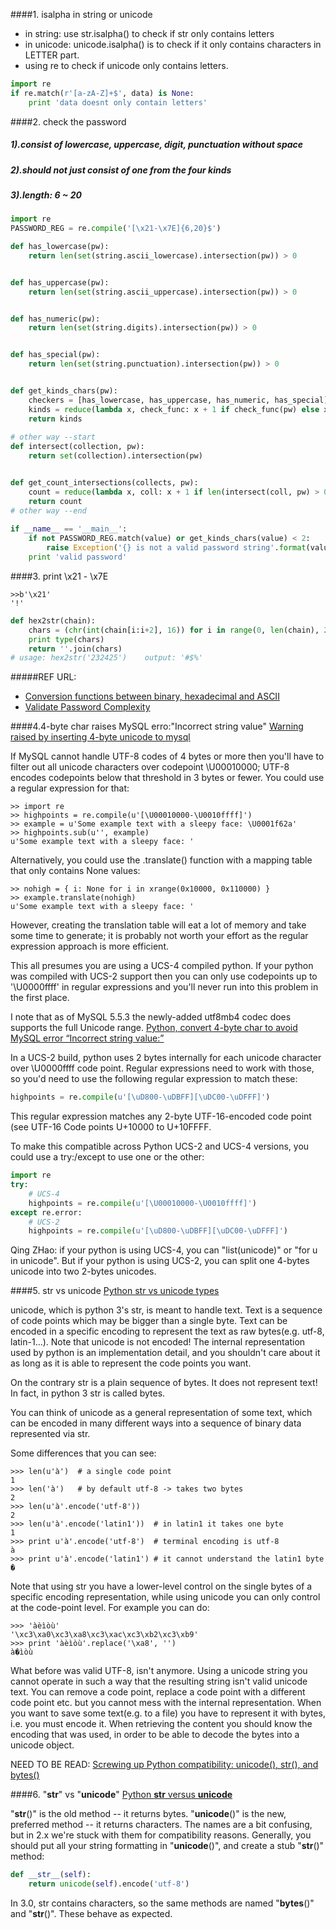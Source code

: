 ####1. isalpha in string or unicode
* in string: use str.isalpha() to check if str only contains letters
* in unicode: unicode.isalpha() is to check if it only contains characters in LETTER part.
* using re to check if unicode only contains letters.

~~~python
import re
if re.match(r'[a-zA-Z]+$', data) is None:
	print 'data doesnt only contain letters'
~~~

####2. check the password
##### 1).consist of lowercase, uppercase, digit, punctuation without space
##### 2).should not just consist of one from the four kinds
##### 3).length: 6 ~ 20
~~~~python
import re
PASSWORD_REG = re.compile('[\x21-\x7E]{6,20}$')

def has_lowercase(pw):
    return len(set(string.ascii_lowercase).intersection(pw)) > 0


def has_uppercase(pw):
    return len(set(string.ascii_uppercase).intersection(pw)) > 0


def has_numeric(pw):
    return len(set(string.digits).intersection(pw)) > 0


def has_special(pw):
    return len(set(string.punctuation).intersection(pw)) > 0


def get_kinds_chars(pw):
    checkers = [has_lowercase, has_uppercase, has_numeric, has_special]
    kinds = reduce(lambda x, check_func: x + 1 if check_func(pw) else x, checkers, 0)
    return kinds
    
# other way --start
def intersect(collection, pw):
    return set(collection).intersection(pw)


def get_count_intersections(collects, pw):
    count = reduce(lambda x, coll: x + 1 if len(intersect(coll, pw) > 0 else x, collects, 0)
    return count
# other way --end    
    
if __name__ == '__main__':
    if not PASSWORD_REG.match(value) or get_kinds_chars(value) < 2:
        raise Exception('{} is not a valid password string'.format(value))
    print 'valid password'
~~~~

####3. print \x21 - \x7E
~~~shell
>>b'\x21'
'!'
~~~

~~~python
def hex2str(chain):
	chars = (chr(int(chain[i:i+2], 16)) for i in range(0, len(chain), 2))
	print type(chars)
    return ''.join(chars)
# usage: hex2str('232425')    output: '#$%'
~~~
#####REF URL:
* [Conversion functions between binary, hexadecimal and ASCII](http://codereview.stackexchange.com/questions/85079/conversion-functions-between-binary-hexadecimal-and-ascii)
* [Validate Password Complexity](https://www.safaribooksonline.com/library/view/regular-expressions-cookbook/9781449327453/ch04s19.html)

####4.4-byte char raises MySQL erro:"Incorrect string value"
[Warning raised by inserting 4-byte unicode to mysql](http://stackoverflow.com/questions/10798605/warning-raised-by-inserting-4-byte-unicode-to-mysql)

If MySQL cannot handle UTF-8 codes of 4 bytes or more then you'll have to filter out all unicode characters over codepoint \U00010000; UTF-8 encodes codepoints below that threshold in 3 bytes or fewer.
You could use a regular expression for that:

~~~shell
>> import re
>> highpoints = re.compile(u'[\U00010000-\U0010ffff]')
>> example = u'Some example text with a sleepy face: \U0001f62a'
>> highpoints.sub(u'', example)
u'Some example text with a sleepy face: '
~~~
Alternatively, you could use the .translate() function with a mapping table that only contains None values:

~~~shell
>> nohigh = { i: None for i in xrange(0x10000, 0x110000) }
>> example.translate(nohigh)
u'Some example text with a sleepy face: '
~~~
However, creating the translation table will eat a lot of memory and take some time to generate; it is probably not worth your effort as the regular expression approach is more efficient.

This all presumes you are using a UCS-4 compiled python. If your python was compiled with UCS-2 support then you can only use codepoints up to '\U0000ffff' in regular expressions and you'll never run into this problem in the first place.

I note that as of MySQL 5.5.3 the newly-added utf8mb4 codec does supports the full Unicode range.
[Python, convert 4-byte char to avoid MySQL error “Incorrect string value:”](http://stackoverflow.com/questions/12636489/python-convert-4-byte-char-to-avoid-mysql-error-incorrect-string-value)

In a UCS-2 build, python uses 2 bytes internally for each unicode character over \U0000ffff code point. Regular expressions need to work with those, so you'd need to use the following regular expression to match these:

~~~python
highpoints = re.compile(u'[\uD800-\uDBFF][\uDC00-\uDFFF]')
~~~
This regular expression matches any 2-byte UTF-16-encoded code point (see UTF-16 Code points U+10000 to U+10FFFF.

To make this compatible across Python UCS-2 and UCS-4 versions, you could use a try:/except to use one or the other:

~~~python
import re
try:
    # UCS-4
    highpoints = re.compile(u'[\U00010000-\U0010ffff]')
except re.error:
    # UCS-2
    highpoints = re.compile(u'[\uD800-\uDBFF][\uDC00-\uDFFF]')
~~~
Qing ZHao: if your python is using UCS-4, you can "list(unicode)" or "for u in unicode". But if your python is using UCS-2, you can split one 4-bytes unicode into two 2-bytes unicodes.

####5. str vs unicode
[Python str vs unicode types](http://stackoverflow.com/questions/18034272/python-str-vs-unicode-types)

unicode, which is python 3's str, is meant to handle text. Text is a sequence of code points which may be bigger than a single byte. Text can be encoded in a specific encoding to represent the text as raw bytes(e.g. utf-8, latin-1...). Note that unicode is not encoded! The internal representation used by python is an implementation detail, and you shouldn't care about it as long as it is able to represent the code points you want.

On the contrary str is a plain sequence of bytes. It does not represent text! In fact, in python 3 str is called bytes.

You can think of unicode as a general representation of some text, which can be encoded in many different ways into a sequence of binary data represented via str.

Some differences that you can see:

~~~shell
>>> len(u'à')  # a single code point
1
>>> len('à')   # by default utf-8 -> takes two bytes
2
>>> len(u'à'.encode('utf-8'))
2
>>> len(u'à'.encode('latin1'))  # in latin1 it takes one byte
1
>>> print u'à'.encode('utf-8')  # terminal encoding is utf-8
à
>>> print u'à'.encode('latin1') # it cannot understand the latin1 byte
�
~~~
Note that using str you have a lower-level control on the single bytes of a specific encoding representation, while using unicode you can only control at the code-point level. For example you can do:

~~~shell
>>> 'àèìòù'
'\xc3\xa0\xc3\xa8\xc3\xac\xc3\xb2\xc3\xb9'
>>> print 'àèìòù'.replace('\xa8', '')
à�ìòù
~~~
What before was valid UTF-8, isn't anymore. Using a unicode string you cannot operate in such a way that the resulting string isn't valid unicode text. You can remove a code point, replace a code point with a different code point etc. but you cannot mess with the internal representation.
 When you want to save some text(e.g. to a file) you have to represent it with bytes, i.e. you must encode it. When retrieving the content you should know the encoding that was used, in order to be able to decode the bytes into a unicode object.

NEED TO BE READ:
[Screwing up Python compatibility: unicode(), str(), and bytes()](http://blog.labix.org/2009/07/02/screwing-up-python-compatibility-unicode-str-bytes)

####6. "__str__" vs "__unicode__"
[Python __str__ versus __unicode__](http://stackoverflow.com/questions/1307014/python-str-versus-unicode)

"__str__()" is the old method -- it returns bytes. "__unicode__()" is the new, preferred method -- it returns characters. The names are a bit confusing, but in 2.x we're stuck with them for compatibility reasons. Generally, you should put all your string formatting in "__unicode__()", and create a stub "__str__()" method:

~~~python
def __str__(self):
    return unicode(self).encode('utf-8')
~~~
In 3.0, str contains characters, so the same methods are named "__bytes__()" and "__str__()". These behave as expected.